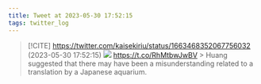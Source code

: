 ```yaml
---
title: Tweet at 2023-05-30 17:52:15
tags: twitter_log
---
```


> [!CITE] https://twitter.com/kaisekiriu/status/1663468352067756032 (2023-05-30 17:52:15)
> ![](https://twitter.com/kaisekiriu/status/1663468352067756032)
> https://t.co/RhMtbwJwBV
> &gt; Huang suggested that there may have been a misunderstanding related to a translation by a Japanese aquarium.

